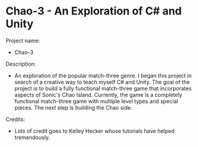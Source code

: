 # Chao-3 - An Exploration of C# and Unity


Project name:   
*    Chao-3

Description:  
*    An exploration of the popular match-three genre. I began this project in search of a creative way to teach myself C# and Unity. The goal     of the project is to build a fully functional match-three game that incorporates aspects of Sonic's Chao Island. Currently, the game is a completely functional match-three game with multiple level types and special pieces. The next step is building the Chao side.


Credits:  
*    Lots of credit goes to Kelley Hecker whose tutorials have helped tremendously.
